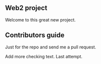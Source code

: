 Web2 project
--------------
Welcome to this great new project.

Contributors guide
------------------

Just for the repo and send me a pull request.

Add more checking text. Last attempt.
